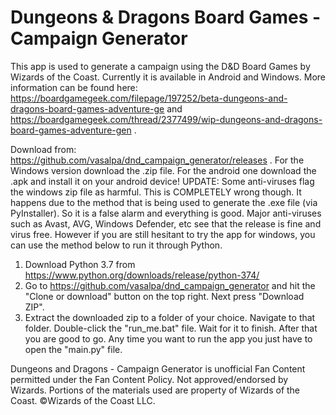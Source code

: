 # Dungeons & Dragons Board Games - Campaign Generator
This app is used to generate a campaign using the D&D Board Games by Wizards of the Coast. Currently it is available in Android and Windows. More information can be found here: https://boardgamegeek.com/filepage/197252/beta-dungeons-and-dragons-board-games-adventure-ge
and https://boardgamegeek.com/thread/2377499/wip-dungeons-and-dragons-board-games-adventure-gen .

Download from: https://github.com/vasalpa/dnd_campaign_generator/releases .
For the Windows version download the .zip file. For the android one download the .apk and install it on your android device!
UPDATE: Some anti-viruses flag the windows zip file as harmful. This is COMPLETELY wrong though. It happens due to the method that is being used to generate the .exe file (via PyInstaller). So it is a false alarm and everything is good. Major anti-viruses such as Avast, AVG, Windows Defender, etc see that the release is fine and virus free. However if you are still hesitant to try the app for windows, you can use the method below to run it through Python.
1) Download Python 3.7 from https://www.python.org/downloads/release/python-374/
2) Go to https://github.com/vasalpa/dnd_campaign_generator and hit the "Clone or download" button on the top right. Next press "Download ZIP".
3) Extract the downloaded zip to a folder of your choice. Navigate to that folder. Double-click the "run_me.bat" file. Wait for it to finish. After that you are good to go. Any time you want to run the app you just have to open the "main.py" file.

Dungeons and Dragons - Campaign Generator is unofficial Fan Content permitted under the Fan Content Policy. Not approved/endorsed by Wizards. Portions of the materials used are property of Wizards of the Coast. ©Wizards of the Coast LLC.
